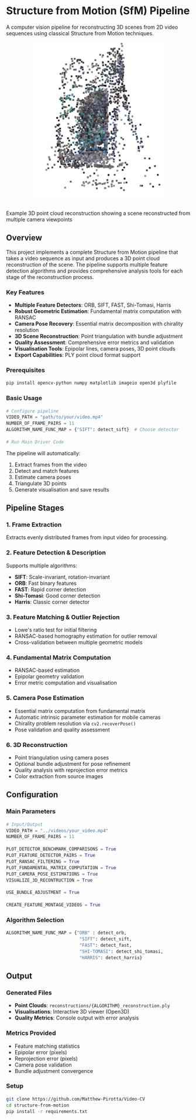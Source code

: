 # Structure from Motion (SfM) Pipeline

A computer vision pipeline for reconstructing 3D scenes from 2D video sequences using classical Structure from Motion techniques.

<p align="center">
  <img src="notebooks/output.png" alt="Output Image" />
</p>
<br>Example 3D point cloud reconstruction showing a scene reconstructed from multiple camera viewpoints</br>

## Overview

This project implements a complete Structure from Motion pipeline that takes a video sequence as input and produces a 3D point cloud reconstruction of the scene. The pipeline supports multiple feature detection algorithms and provides comprehensive analysis tools for each stage of the reconstruction process.

### Key Features

- **Multiple Feature Detectors**: ORB, SIFT, FAST, Shi-Tomasi, Harris
- **Robust Geometric Estimation**: Fundamental matrix computation with RANSAC
- **Camera Pose Recovery**: Essential matrix decomposition with chirality resolution
- **3D Scene Reconstruction**: Point triangulation with bundle adjustment
- **Quality Assessment**: Comprehensive error metrics and validation
- **Visualisation Tools**: Epipolar lines, camera poses, 3D point clouds
- **Export Capabilities**: PLY point cloud format support

### Prerequisites

```bash
pip install opencv-python numpy matplotlib imageio open3d plyfile
```

### Basic Usage

```python
# Configure pipeline
VIDEO_PATH = "path/to/your/video.mp4"
NUMBER_OF_FRAME_PAIRS = 11
ALGORITHM_NAME_FUNC_MAP = {"SIFT": detect_sift}  # Choose detector

# Run Main Driver Code
```

The pipeline will automatically:

1. Extract frames from the video
2. Detect and match features
3. Estimate camera poses
4. Triangulate 3D points
5. Generate visualisation and save results

## Pipeline Stages

### 1. Frame Extraction

Extracts evenly distributed frames from input video for processing.

### 2. Feature Detection & Description

Supports multiple algorithms:

- **SIFT**: Scale-invariant, rotation-invariant
- **ORB**: Fast binary features
- **FAST**: Rapid corner detection
- **Shi-Tomasi**: Good corner detection
- **Harris**: Classic corner detector

### 3. Feature Matching & Outlier Rejection

- Lowe's ratio test for initial filtering
- RANSAC-based homography estimation for outlier removal
- Cross-validation between multiple geometric models

### 4. Fundamental Matrix Computation

- RANSAC-based estimation
- Epipolar geometry validation
- Error metric computation and visualisation

### 5. Camera Pose Estimation

- Essential matrix computation from fundamental matrix
- Automatic intrinsic parameter estimation for mobile cameras
- Chirality problem resolution via `cv2.recoverPose()`
- Pose validation and quality assessment

### 6. 3D Reconstruction

- Point triangulation using camera poses
- Optional bundle adjustment for pose refinement
- Quality analysis with reprojection error metrics
- Color extraction from source images

## Configuration

### Main Parameters

```python
# Input/Output
VIDEO_PATH = "../videos/your_video.mp4"
NUMBER_OF_FRAME_PAIRS = 11

PLOT_DETECTOR_BENCHMARK_COMPARISONS = True
PLOT_FEATURE_DETECTOR_PAIRS = True
PLOT_RANSAC_FILTERING = True
PLOT_FUNDAMENTAL_MATRIX_COMPUTATION = True
PLOT_CAMERA_POSE_ESTIMATIONS = True
VISUALIZE_3D_RECONTRUCTION = True

USE_BUNDLE_ADJUSTMENT = True

CREATE_FEATURE_MONTAGE_VIDEOS = True
```

### Algorithm Selection

```python
ALGORITHM_NAME_FUNC_MAP = {"ORB" : detect_orb,
                            "SIFT": detect_sift,
                            "FAST": detect_fast,
                            "SHI-TOMASI": detect_shi_tomasi,
                            "HARRIS": detect_harris}
```

## Output

### Generated Files

- **Point Clouds**: `reconstructions/{ALGORITHM}_reconstruction.ply`
- **Visualisations**: Interactive 3D viewer (Open3D)
- **Quality Metrics**: Console output with error analysis

### Metrics Provided

- Feature matching statistics
- Epipolar error (pixels)
- Reprojection error (pixels)
- Camera pose validation
- Bundle adjustment convergence

### Setup

```bash
git clone https://github.com/Matthew-Pirotta/Video-CV
cd structure-from-motion
pip install -r requirements.txt
```
